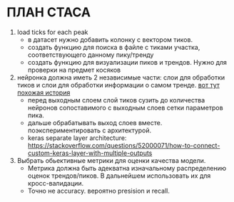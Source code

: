 # ПЛАН СТАСА
1. load ticks for each peak
	*  в датасет нужно добавить колонку с вектором тиков.
	*  создать функцию для поиска в файле с тиками участка, соответствующего данному пику/тренду
	*  создать функцию для визуализации пиков и трендов. Нужно для проверки на предмет косяков
2. нейронка должна иметь 2 независимые части: слои для обработки тиков и слои для обработки информации о самом тренде. [вот тут похожая история](https://datascience.stackexchange.com/questions/31388/how-to-add-non-image-features-along-side-images-as-the-input-of-cnns) 
	*  перед выходным слоем слой тиков сузить до количества нейронов сопоставимого с выходным слоев сетки параметров пика. 
	*  дальше обрабатывать выход слоев вместе. поэкспериментировать с архитектурой. 
	*  keras separate layer architecture:
https://stackoverflow.com/questions/52000071/how-to-connect-custom-keras-layer-with-multiple-outputs
4. Выбрать обьективные метрики для оценки качества модели. 
	*  Метрика должна быть адекватна изначальному распределению оценок трендов/пиков. В дальнейшем использовать их для кросс-валидации. 
	*  Точно не accuracy. вероятно presision и recall. 
	
